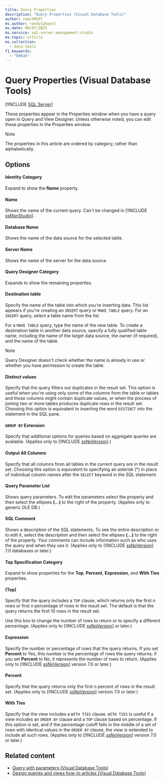 ```yaml
---
title: Query Properties
description: "Query Properties (Visual Database Tools)"
author: rwestMSFT
ms.author: randolphwest
ms.date: 09/07/2025
ms.service: sql-server-management-studio
ms.topic: article
ms.collection:
  - data-tools
f1_keywords:
  - "69636"
---
```

# Query Properties (Visual Database Tools)

[!INCLUDE [SQL Server](../includes/applies-to-version/sqlserver.md)]

These properties appear in the Properties window when you have a query open in Query and View Designer. Unless otherwise noted, you can edit these properties in the Properties window.

> [!NOTE]  
> The properties in this article are ordered by category, rather than alphabetically.

## Options

#### Identity Category

Expand to show the **Name** property.

#### Name

Shows the name of the current query. Can't be changed in [!INCLUDE [ssManStudio](../includes/ssmanstudio-md.md)].

#### Database Name

Shows the name of the data source for the selected table.

#### Server Name

Shows the name of the server for the data source.

#### Query Designer Category

Expands to show the remaining properties.

#### Destination table

Specify the name of the table into which you're inserting data. This list appears if you're creating an `INSERT` query or `MAKE TABLE` query. For an `INSERT` query, select a table name from the list.

For a `MAKE TABLE` query, type the name of the new table. To create a destination table in another data source, specify a fully qualified table name, including the name of the target data source, the owner (if required), and the name of the table.

> [!NOTE]  
> Query Designer doesn't check whether the name is already in use or whether you have permission to create the table.

#### Distinct values

Specify that the query filters out duplicates in the result set. This option is useful when you're using only some of the columns from the table or tables and those columns might contain duplicate values, or when the process of joining two or more tables produces duplicate rows in the result set. Choosing this option is equivalent to inserting the word `DISTINCT` into the statement in the SQL pane.

#### `GROUP BY` Extension

Specify that additional options for queries based on aggregate queries are available. (Applies only to [!INCLUDE [ssNoVersion](../includes/ssnoversion-md.md)].)

#### Output All Columns

Specify that all columns from all tables in the current query are in the result set. Choosing this option is equivalent to specifying an asterisk (*) in place of individual column names after the `SELECT` keyword in the SQL statement.

#### Query Parameter List

Shows query parameters. To edit the parameters select the property and then select the ellipses **(...)** to the right of the property. (Applies only to generic OLE DB.)

#### SQL Comment

Shows a description of the SQL statements. To see the entire description or to edit it, select the description and then select the ellipses **(...)** to the right of the property. Your comments can include information such as who uses the query and when they use it. (Applies only to [!INCLUDE [ssNoVersion](../includes/ssnoversion-md.md)] 7.0 databases or later.)

#### Top Specification Category

Expand to show properties for the **Top**, **Percent**, **Expression**, and **With Ties** properties.

#### (Top)

Specify that the query includes a `TOP` clause, which returns only the first *n* rows or first *n* percentage of rows in the result set. The default is that the query returns the first 10 rows in the result set.

Use this box to change the number of rows to return or to specify a different percentage. (Applies only to [!INCLUDE [ssNoVersion](../includes/ssnoversion-md.md)] or later.)

#### Expression

Specify the number or percentage of rows that the query returns. If you set **Percent** to Yes, this number is the percentage of rows the query returns; if you set **Percent** to No, it represents the number of rows to return. (Applies only to [!INCLUDE [ssNoVersion](../includes/ssnoversion-md.md)] version 7.0 or later.)

#### Percent

Specify that the query returns only the first *n* percent of rows in the result set. (Applies only to [!INCLUDE [ssNoVersion](../includes/ssnoversion-md.md)] version 7.0 or later.)

#### With Ties

Specify that the view includes a `WITH TIES` clause. `WITH TIES` is useful if a view includes an `ORDER BY` clause and a `TOP` clause based on percentage. If this option is set, and if the percentage cutoff falls in the middle of a set of rows with identical values in the `ORDER BY` clause, the view is extended to include all such rows. (Applies only to [!INCLUDE [ssNoVersion](../includes/ssnoversion-md.md)] version 7.0 or later.)

## Related content

- [Query with parameters (Visual Database Tools)](query-with-parameters-visual-database-tools.md)
- [Design queries and views how-to articles (Visual Database Tools)](design-queries-and-views-how-to-topics-visual-database-tools.md)
